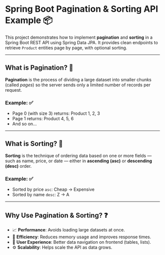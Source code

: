 # Spring Boot Pagination & Sorting API Example 📦 

This project demonstrates how to implement **pagination** and **sorting** in a Spring Boot REST API using Spring Data JPA. It provides clean endpoints to retrieve `Product` entities page by page, with optional sorting.

---

## What is Pagination? 📘 

**Pagination** is the process of dividing a large dataset into smaller chunks (called *pages*) so the server sends only a limited number of records per request.

### Example: ✅ 
- Page 0 (with size 3) returns: Product 1, 2, 3  
- Page 1 returns: Product 4, 5, 6  
- And so on...

---

## What is Sorting? 📘 

**Sorting** is the technique of ordering data based on one or more fields — such as name, price, or date — either in **ascending (asc)** or **descending (desc)** order.

### Example: ✅ 
- Sorted by price `asc`: Cheap → Expensive  
- Sorted by name `desc`: Z → A

---

## Why Use Pagination & Sorting? ❓ 

- 📈 **Performance**: Avoids loading large datasets at once.
- 🎯 **Efficiency**: Reduces memory usage and improves response times.
- 🧭 **User Experience**: Better data navigation on frontend (tables, lists).
- ⚙️ **Scalability**: Helps scale the API as data grows.
